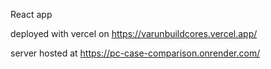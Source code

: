 React app

deployed with vercel on https://varunbuildcores.vercel.app/


server hosted at https://pc-case-comparison.onrender.com/
